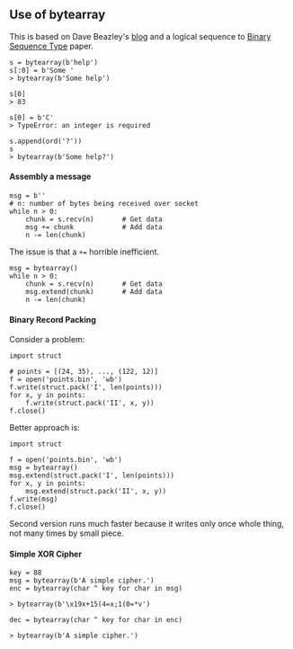 ## Use of bytearray

This is based on Dave Beazley's [blog](http://dabeaz.blogspot.ru/2010/01/few-useful-bytearray-tricks.html) and a logical sequence to [Binary Sequence Type](https://github.com/pvlbzn/Today/blob/master/Jun5/python_binary_sequence_type.md) paper. 

```
s = bytearray(b'help')
s[:0] = b'Some '
> bytearray(b'Some help')

s[0]
> 83

s[0] = b'C'
> TypeError: an integer is required

s.append(ord('?'))
s
> bytearray(b'Some help?')
```

#### Assembly a message

```
msg = b''
# n: number of bytes being received over socket
while n > 0:
	chunk = s.recv(n) 		# Get data
	msg += chunk			# Add data
	n -= len(chunk)
```

The issue is that a `+=` horrible inefficient.

```
msg = bytearray()
while n > 0:
	chunk = s.recv(n) 		# Get data
	msg.extend(chunk) 		# Add data
	n -= len(chunk)
```

#### Binary Record Packing
Consider a problem:

```
import struct

# points = [(24, 35), ..., (122, 12)]
f = open('points.bin', 'wb')
f.write(struct.pack('I', len(points)))
for x, y in points:
	f.write(struct.pack('II', x, y))
f.close()
```

Better approach is:

```
import struct

f = open('points.bin', 'wb')
msg = bytearray()
msg.extend(struct.pack('I', len(points)))
for x, y in points:
	msg.extend(struct.pack('II', x, y))
f.write(msg)
f.close()
```

Second version runs much faster because it writes only once whole thing, not many times by small piece.


#### Simple XOR Cipher

```
key = 88
msg = bytearray(b'A simple cipher.')
enc = bytearray(char ^ key for char in msg)

> bytearray(b'\x19x+15(4=x;1(0=*v')

dec = bytearray(char ^ key for char in enc)

> bytearray(b'A simple cipher.')

```
